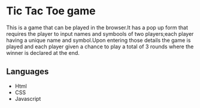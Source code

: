 # Tic Tac Toe game

 This is a game that can be played in the browser.It has a pop up form that requires the player to input names and symbools of two players;each player having a unique name and symbol.Upon entering those details the game is played and each player given a chance to play a total of 3 rounds where the winner is declared at the end.

  ## Languages

  - Html
  - CSS
  - Javascript  
